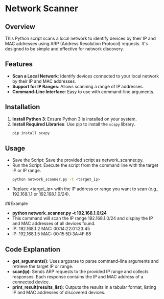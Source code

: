 # Network Scanner

## Overview

This Python script scans a local network to identify devices by their IP and MAC addresses using ARP (Address Resolution Protocol) requests. It's designed to be simple and effective for network discovery.

## Features

- **Scan a Local Network**: Identify devices connected to your local network by their IP and MAC addresses.
- **Support for IP Ranges**: Allows scanning a range of IP addresses.
- **Command-Line Interface**: Easy to use with command-line arguments.

## Installation

1. **Install Python 3**: Ensure Python 3 is installed on your system.
2. **Install Required Libraries**: Use pip to install the `scapy` library.
   ```bash
   pip install scapy
## Usage

- Save the Script: Save the provided script as network_scanner.py.
- Run the Script: Execute the script from the command line with the target IP or IP range.
   ```bash
  python network_scanner.py -t <target_ip>
- Replace <target_ip> with the IP address or range you want to scan (e.g., 192.168.1.1 or 192.168.1.0/24).

##Example
- **python network_scanner.py -t 192.168.1.0/24**
- This command will scan the IP range 192.168.1.0/24 and display the IP and MAC addresses of all devices found.
- IP: 192.168.1.2    MAC: 00:14:22:01:23:45
- IP: 192.168.1.5    MAC: 00:15:5D:3A:4F:88


## Code Explanation
- **get_arguments()**: Uses argparse to parse command-line arguments and retrieve the target IP or range. 
- **scan(ip)**: Sends ARP requests to the provided IP range and collects responses. Each response contains the IP and MAC address of a connected device.
- **print_result(results_list)**: Outputs the results in a tabular format, listing IP and MAC addresses of discovered devices.

